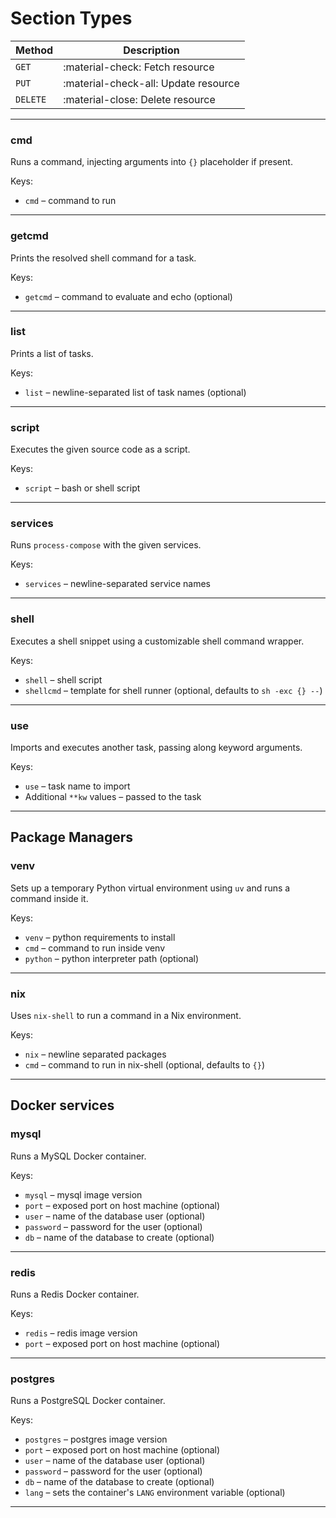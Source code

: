# Section Types

| Method      | Description                          |
| ----------- | ------------------------------------ |
| `GET`       | :material-check:     Fetch resource  |
| `PUT`       | :material-check-all: Update resource |
| `DELETE`    | :material-close:     Delete resource |
---

### cmd  
Runs a command, injecting arguments into `{}` placeholder if present.

Keys:<br/>


- `cmd` – command to run

---

### getcmd  
Prints the resolved shell command for a task.

Keys:<br/>


- `getcmd` – command to evaluate and echo (optional)

---

### list  
Prints a list of tasks.

Keys:<br/>

- `list` – newline-separated list of task names (optional)

---

### script  
Executes the given source code as a script.

Keys:<br/>

- `script` – bash or shell script

---

### services  
Runs `process-compose` with the given services.

Keys:<br/>

- `services` – newline-separated service names

---

### shell  
Executes a shell snippet using a customizable shell command wrapper.

Keys:<br/>

- `shell` – shell script  
- `shellcmd` – template for shell runner (optional, defaults to `sh -exc {} --`)

---

### use  
Imports and executes another task, passing along keyword arguments.

Keys:<br/>

- `use` – task name to import  
- Additional `**kw` values – passed to the task

---

## Package Managers

### venv  
Sets up a temporary Python virtual environment using `uv` and runs a command inside it.

Keys:<br/>

- `venv` – python requirements to install  
- `cmd` – command to run inside venv  
- `python` – python interpreter path (optional)

---

### nix  
Uses `nix-shell` to run a command in a Nix environment.

Keys:<br/>

- `nix` – newline separated packages  
- `cmd` – command to run in nix-shell (optional, defaults to `{}`)

---


## Docker services

### mysql  
Runs a MySQL Docker container.

Keys:<br/>

- `mysql` – mysql image version  
- `port` – exposed port on host machine (optional)  
- `user` – name of the database user (optional)  
- `password` – password for the user (optional)  
- `db` – name of the database to create (optional)  

---

### redis  
Runs a Redis Docker container.

Keys:<br/>

- `redis` – redis image version  
- `port` – exposed port on host machine (optional)

---

### postgres  
Runs a PostgreSQL Docker container.

Keys:<br/>

- `postgres` – postgres image version  
- `port` – exposed port on host machine (optional)  
- `user` – name of the database user (optional)  
- `password` – password for the user (optional)  
- `db` – name of the database to create (optional)  
- `lang` – sets the container's `LANG` environment variable (optional)

---

